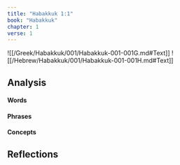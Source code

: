 ```yaml
---
title: "Habakkuk 1:1"
book: "Habakkuk"
chapter: 1
verse: 1
---
```

![[/Greek/Habakkuk/001/Habakkuk-001-001G.md#Text]]
![[/Hebrew/Habakkuk/001/Habakkuk-001-001H.md#Text]]

## Analysis

#### Words

#### Phrases

#### Concepts

## Reflections
